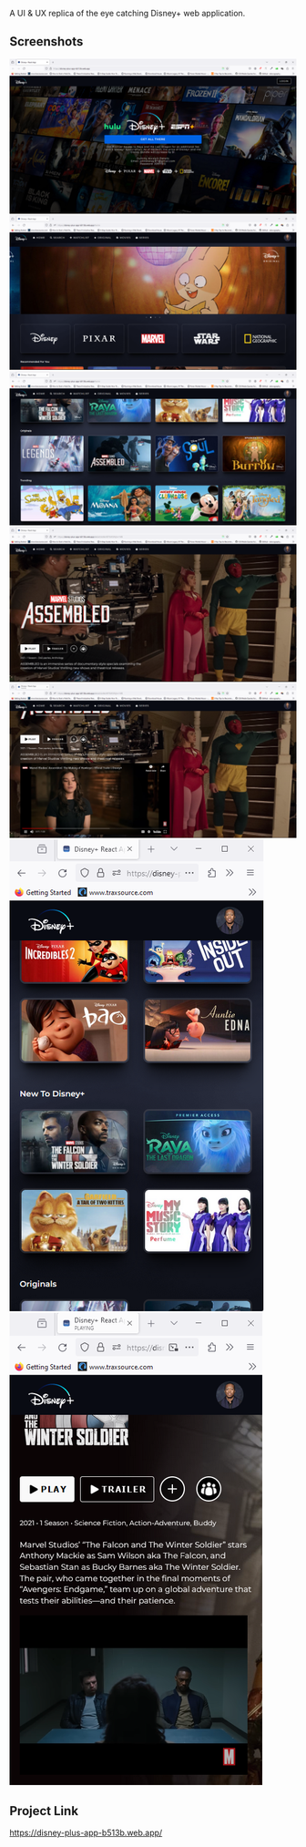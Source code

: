 A UI & UX replica of the eye catching Disney+ web application.

## Screenshots

<div>
  <img src="disney-1.png" alt="Disney" />
  <img src="disney-2.png" alt="Disney" />
  <img src="disney-3.png" alt="Disney" />
  <img src="disney-4.png" alt="Disney" />
  <img src="disney-5.png" alt="Disney" />
  <img src="disney-6.png" alt="Disney" />
  <img src="disney-7.png" alt="Disney" />
</div>

## Project Link

<a href="https://disney-plus-app-b513b.web.app/" target="_blank">https://disney-plus-app-b513b.web.app/</a>
